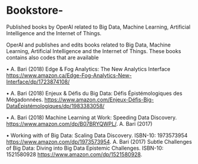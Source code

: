 # Bookstore-
Published books by OperAI related to Big Data, Machine Learning, Artificial Intelligence and the Internet of Things.

OperAI and publishes and edits books related to  Big Data, Machine Learning, Artificial Intelligence and the Internet of Things. These books contains also codes that are available 


• A. Bari (2018) Edge & Fog Analytics: The New Analytics Interface https://www.amazon.ca/Edge-Fog-Analytics-New-Interface/dp/1723874108/

• A. Bari (2018) Enjeux & Défis du Big Data: Défis Épistémologiques des Mégadonnées. https://www.amazon.com/Enjeux-Défis-Big-DataÉpistémologiques/dp/1983383058/

• A. Bari (2018) Machine Learning at Work: Speeding Data Discovery. https://www.amazon.com/dp/B07BRYQWPL/. A. Bari (2017)

• Working with of Big Data: Scaling Data Discovery. ISBN-10: 1973573954 https://www.amazon.com/dp/1973573954. A. Bari (2017) Subtle Challenges of Big Data: Diving into Big Data Epistemic Challenges. ISBN-10: 1521580928 https://www.amazon.com/dp/1521580928.
